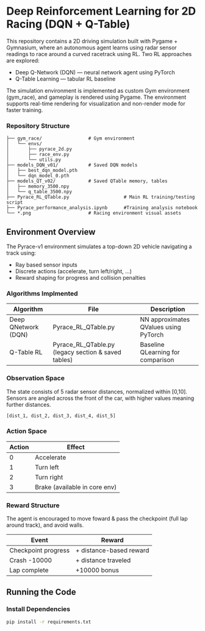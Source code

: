 # Deep Reinforcement Learning for 2D Racing (DQN + Q-Table)

This repository contains a 2D driving simulation built with Pygame + Gymnasium, where an autonomous agent learns using radar sensor readings to race around a curved racetrack using RL.
Two RL approaches are explored:

- Deep Q-Network (DQN) — neural network agent using PyTorch
- Q-Table Learning — tabular RL baseline

The simulation environment is implemented as custom Gym environment (gym_race), and gameplay is rendered using Pygame. The environment supports real-time rendering for visualization and non-render mode for faster training.


### Repository Structure
```
├── gym_race/                 # Gym environment
│   └── envs/
│       ├── pyrace_2d.py
│       ├── race_env.py
│       └── utils.py
├── models_DQN_v01/           # Saved DQN models
│   ├── best_dqn_model.pth
│   └── dqn_model_0.pth
├── models_QT_v02/            # Saved QTable memory, tables
│   ├── memory_3500.npy
│   └── q_table_3500.npy
├── Pyrace_RL_QTable.py                    # Main RL training/testing script
├── Pyrace_performance_analysis.ipynb      #Training analysis notebook
└── *.png                     # Racing environment visual assets
```



## Environment Overview
The Pyrace-v1 environment simulates a top-down 2D vehicle navigating a track using:
* Ray based sensor inputs
* Discrete actions (accelerate, turn left/right, ...)
* Reward shaping for progress and collision penalties


### Algorithms Implmented
| Algorithm |	File | Description |
|-------------|---------|-------------|
| Deep QNetwork (DQN)	| Pyrace_RL_QTable.py |	NN approximates QValues using PyTorch |
| Q-Table RL	| Pyrace_RL_QTable.py (legacy section & saved tables) |	Baseline QLearning for comparison |


### Observation Space 

The state consists of 5 radar sensor distances, normalized within [0,10]. Sensors are angled across the front of the car, with higher values meaning further distances. 

```python
[dist_1, dist_2, dist_3, dist_4, dist_5]
```


### Action Space
| Action	| Effect |
|---------|---------|
| 0	| Accelerate | 
| 1	| Turn left |
| 2	| Turn right |
| 3	| Brake (available in core env) |

  
### Reward Structure 
The agent is encouraged to move foward & pass the checkpoint (full lap around track), and avoid walls. 

| Event	| Reward |
|---------|---------|
| Checkpoint progress	| + distance-based reward
| Crash	-10000  | + distance traveled |
| Lap complete |	+10000 bonus |


## Running the Code 

### Install Dependencies 

```bash 
pip install -r requirements.txt
```

